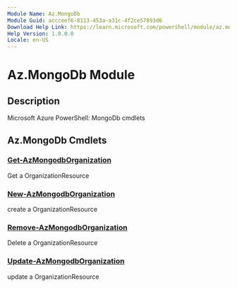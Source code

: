 ```yaml
---
Module Name: Az.MongoDb
Module Guid: accceef6-8113-453a-a31c-4f2ce57893d6
Download Help Link: https://learn.microsoft.com/powershell/module/az.mongodb
Help Version: 1.0.0.0
Locale: en-US
---
```


# Az.MongoDb Module
## Description
Microsoft Azure PowerShell: MongoDb cmdlets

## Az.MongoDb Cmdlets
### [Get-AzMongodbOrganization](Get-AzMongodbOrganization.md)
Get a OrganizationResource

### [New-AzMongodbOrganization](New-AzMongodbOrganization.md)
create a OrganizationResource

### [Remove-AzMongodbOrganization](Remove-AzMongodbOrganization.md)
Delete a OrganizationResource

### [Update-AzMongodbOrganization](Update-AzMongodbOrganization.md)
update a OrganizationResource

